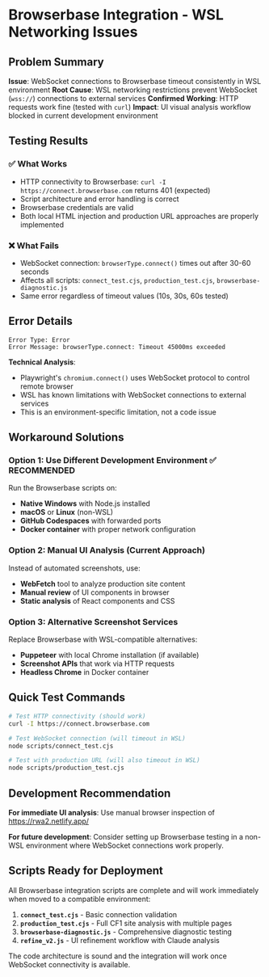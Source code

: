 # Browserbase Integration - WSL Networking Issues

## Problem Summary

**Issue**: WebSocket connections to Browserbase timeout consistently in WSL environment
**Root Cause**: WSL networking restrictions prevent WebSocket (`wss://`) connections to external services
**Confirmed Working**: HTTP requests work fine (tested with `curl`)
**Impact**: UI visual analysis workflow blocked in current development environment

## Testing Results

### ✅ What Works
- HTTP connectivity to Browserbase: `curl -I https://connect.browserbase.com` returns 401 (expected)
- Script architecture and error handling is correct
- Browserbase credentials are valid
- Both local HTML injection and production URL approaches are properly implemented

### ❌ What Fails
- WebSocket connection: `browserType.connect()` times out after 30-60 seconds
- Affects all scripts: `connect_test.cjs`, `production_test.cjs`, `browserbase-diagnostic.js`
- Same error regardless of timeout values (10s, 30s, 60s tested)

## Error Details

```
Error Type: Error
Error Message: browserType.connect: Timeout 45000ms exceeded
```

**Technical Analysis**:
- Playwright's `chromium.connect()` uses WebSocket protocol to control remote browser
- WSL has known limitations with WebSocket connections to external services
- This is an environment-specific limitation, not a code issue

## Workaround Solutions

### Option 1: Use Different Development Environment ✅ **RECOMMENDED**
Run the Browserbase scripts on:
- **Native Windows** with Node.js installed
- **macOS** or **Linux** (non-WSL)
- **GitHub Codespaces** with forwarded ports
- **Docker container** with proper network configuration

### Option 2: Manual UI Analysis (Current Approach)
Instead of automated screenshots, use:
- **WebFetch** tool to analyze production site content
- **Manual review** of UI components in browser
- **Static analysis** of React components and CSS

### Option 3: Alternative Screenshot Services
Replace Browserbase with WSL-compatible alternatives:
- **Puppeteer** with local Chrome installation (if available)
- **Screenshot APIs** that work via HTTP requests
- **Headless Chrome** in Docker container

## Quick Test Commands

```bash
# Test HTTP connectivity (should work)
curl -I https://connect.browserbase.com

# Test WebSocket connection (will timeout in WSL)
node scripts/connect_test.cjs

# Test with production URL (will also timeout in WSL)
node scripts/production_test.cjs
```

## Development Recommendation

**For immediate UI analysis**: Use manual browser inspection of https://rwa2.netlify.app/

**For future development**: Consider setting up Browserbase testing in a non-WSL environment where WebSocket connections work properly.

## Scripts Ready for Deployment

All Browserbase integration scripts are complete and will work immediately when moved to a compatible environment:

1. **`connect_test.cjs`** - Basic connection validation
2. **`production_test.cjs`** - Full CF1 site analysis with multiple pages
3. **`browserbase-diagnostic.js`** - Comprehensive diagnostic testing
4. **`refine_v2.js`** - UI refinement workflow with Claude analysis

The code architecture is sound and the integration will work once WebSocket connectivity is available.